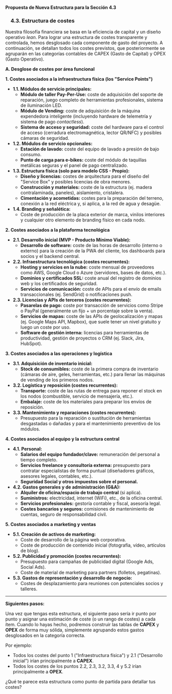 **Propuesta de Nueva Estructura para la Sección 4.3**

###  4.3. Estructura de costes

Nuestra filosofía financiera se basa en la eficiencia de capital y un diseño operativo *lean*. Para lograr una estructura de costes transparente y controlada, hemos desglosado cada componente de gasto del proyecto. A continuación, se detallan todos los costes previstos, que posteriormente se agruparán en las categorías contables de CAPEX (Gasto de Capital) y OPEX (Gasto Operativo).

**A. Desglose de costes por área funcional**

**1. Costes asociados a la infraestructura física (los "Service Points")**

* **1.1. Módulos de servicio principales:**
  * **Módulo de taller Pay-Per-Use:** coste de adquisición del soporte de reparación, juego completo de herramientas profesionales, sistema de iluminación LED.
  * **Módulo de Vending:** coste de adquisición de la máquina expendedora inteligente (incluyendo hardware de telemetría y sistema de pago *contactless*).
  * **Sistema de acceso y seguridad:** coste del hardware para el control de acceso (cerradura electromagnética, lector QR/NFC) y posibles cámaras de seguridad.
* **1.2. Módulos de servicio opcionales:**
  * **Estación de lavado:** coste del equipo de lavado a presión de bajo consumo.
  * **Punto de carga para e-bikes:** coste del módulo de taquillas metálicas seguras y el panel de pago centralizado.
* **1.3. Estructura física (solo para modelo CSS - Propio):**
  * **Diseño y licencias:** costes de arquitectura para el diseño del "Service Box" y posibles licencias de obra menores.
  * **Construcción y materiales:** coste de la estructura (ej. madera contralaminada, paneles), aislamiento, cristalera.
  * **Cimentación y acometidas:** costes para la preparación del terreno, conexión a la red eléctrica y, si aplica, a la red de agua y desagüe.
* **1.4. Branding y señalética:**
  * Coste de producción de la placa exterior de marca, vinilos interiores y cualquier otro elemento de branding físico en cada nodo.

**2. Costes asociados a la plataforma tecnológica**

* **2.1. Desarrollo inicial (MVP - Producto Mínimo Viable):**
  * **Desarrollo de software:** coste de las horas de desarrollo (interno o externo) para la creación de la PWA del cliente, los dashboards para socios y el backend central.
* **2.2. Infraestructura tecnológica (costes recurrentes):**
  * **Hosting y servicios en la nube:** coste mensual de proveedores como AWS, Google Cloud o Azure (servidores, bases de datos, etc.).
  * **Dominios y certificados SSL:** coste anual del registro de dominios web y los certificados de seguridad.
  * **Servicios de comunicación:** coste de APIs para el envío de emails transaccionales (ej. SendGrid) o notificaciones push.
* **2.3. Licencias y APIs de terceros (costes recurrentes):**
  * **Pasarelas de pago:** coste por transacción de servicios como Stripe o PayPal (generalmente un fijo + un porcentaje sobre la venta).
  * **Servicios de mapas:** coste de las APIs de geolocalización y mapas (ej. Google Maps API, Mapbox), que suele tener un nivel gratuito y luego un coste por uso.
  * **Software de gestión interna:** licencias para herramientas de productividad, gestión de proyectos o CRM (ej. Slack, Jira, HubSpot).

**3. Costes asociados a las operaciones y logística**

* **3.1. Adquisición de inventario inicial:**
  * **Stock de consumibles:** coste de la primera compra de inventario (cámaras de aire, geles, herramientas, etc.) para llenar las máquinas de vending de los primeros nodos.
* **3.2. Logística y reposición (costes recurrentes):**
  * **Transporte:** coste de las rutas de entrega para reponer el stock en los nodos (combustible, servicio de mensajería, etc.).
  * **Embalaje:** coste de los materiales para preparar los envíos de reposición.
* **3.3. Mantenimiento y reparaciones (costes recurrentes):**
  * Presupuesto para la reparación o sustitución de herramientas desgastadas o dañadas y para el mantenimiento preventivo de los módulos.

**4. Costes asociados al equipo y la estructura central**

* **4.1. Personal:**
  * **Salarios del equipo fundador/clave:** remuneración del personal a tiempo completo.
  * **Servicios freelance y consultoría externa:** presupuesto para contratar especialistas de forma puntual (diseñadores gráficos, asesores legales, contables, etc.).
  * **Seguridad Social y otros impuestos sobre el personal.**
* **4.2. Gastos generales y de administración (G&A):**
  * **Alquiler de oficina/espacio de trabajo central** (si aplica).
  * **Suministros:** electricidad, internet (WiFi), etc., de la oficina central.
  * **Servicios profesionales:** gestoría contable y fiscal, asesoría legal.
  * **Costes bancarios y seguros:** comisiones de mantenimiento de cuentas, seguro de responsabilidad civil.

**5. Costes asociados a marketing y ventas**

* **5.1. Creación de activos de marketing:**
  * Coste de desarrollo de la página web corporativa.
  * Coste de producción de contenido inicial (fotografía, vídeo, artículos de blog).
* **5.2. Publicidad y promoción (costes recurrentes):**
  * Presupuesto para campañas de publicidad digital (Google Ads, Social Ads).
  * Coste de material de marketing para partners (folletos, pegatinas).
* **5.3. Gastos de representación y desarrollo de negocio:**
  * Costes de desplazamiento para reuniones con potenciales socios y talleres.

---

**Siguientes pasos:**

Una vez que tengas esta estructura, el siguiente paso sería ir punto por punto y asignar una estimación de coste (o un rango de costes) a cada ítem. Cuando lo hayas hecho, podremos construir las tablas de **CAPEX** y **OPEX** de forma muy sólida, simplemente agrupando estos gastos desglosados en la categoría correcta.

Por ejemplo:

* Todos los costes del punto 1 ("Infraestructura física") y 2.1 ("Desarrollo inicial") irían principalmente a **CAPEX**.
* Todos los costes de los puntos 2.2, 2.3, 3.2, 3.3, 4 y 5.2 irían principalmente a **OPEX**.

¿Qué te parece esta estructura como punto de partida para detallar tus costes?
